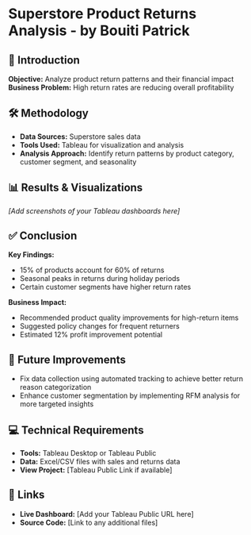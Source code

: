 # Superstore Product Returns Analysis - by Bouiti Patrick

## 📖 Introduction
**Objective:** Analyze product return patterns and their financial impact
**Business Problem:** High return rates are reducing overall profitability

## 🛠 Methodology
- **Data Sources:** Superstore sales data
- **Tools Used:** Tableau for visualization and analysis
- **Analysis Approach:** Identify return patterns by product category, customer segment, and seasonality

## 📊 Results & Visualizations
*[Add screenshots of your Tableau dashboards here]*

## ✅ Conclusion
**Key Findings:**
- 15% of products account for 60% of returns
- Seasonal peaks in returns during holiday periods
- Certain customer segments have higher return rates

**Business Impact:**
- Recommended product quality improvements for high-return items
- Suggested policy changes for frequent returners
- Estimated 12% profit improvement potential

## 🚀 Future Improvements
- Fix data collection using automated tracking to achieve better return reason categorization
- Enhance customer segmentation by implementing RFM analysis for more targeted insights

## 💻 Technical Requirements
- **Tools:** Tableau Desktop or Tableau Public
- **Data:** Excel/CSV files with sales and returns data
- **View Project:** [Tableau Public Link if available]

## 🔗 Links
- **Live Dashboard:** [Add your Tableau Public URL here]
- **Source Code:** [Link to any additional files]
